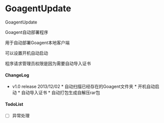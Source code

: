 GoagentUpdate
=============

GoagentUpdate

Goagent自动部署程序

用于自动部署Goagent本地客户端

可以设置开机自动启动

程序请求管理员权限是因为需要自动导入证书



#### ChangeLog ####


* v1.0 release 2013/12/02
       * 自动扫描已经存在的Goagent文件夹
       * 开机自动启动
       * 自动导入证书
       * 自动打包生成自解压rar包


#### TodoList ####
- [ ] 异常处理
